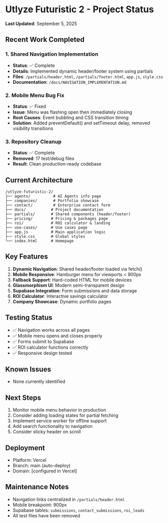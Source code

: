 # Utlyze Futuristic 2 - Project Status

**Last Updated**: September 5, 2025

## Recent Work Completed

### 1. Shared Navigation Implementation
- **Status**: ✅ Complete
- **Details**: Implemented dynamic header/footer system using partials
- **Files**: `/partials/header.html`, `/partials/footer.html`, `app.js`, `style.css`
- **Documentation**: `/docs/NAVIGATION_IMPLEMENTATION.md`

### 2. Mobile Menu Bug Fix
- **Status**: ✅ Fixed
- **Issue**: Menu was flashing open then immediately closing
- **Root Causes**: Event bubbling and CSS transition timing
- **Solution**: Added preventDefault() and setTimeout delay, removed visibility transitions

### 3. Repository Cleanup
- **Status**: ✅ Complete
- **Removed**: 17 test/debug files
- **Result**: Clean production-ready codebase

## Current Architecture

```
/utlyze-futuristic-2/
├── agents/          # AI Agents info page
├── companies/       # Portfolio showcase
├── contact/         # Enterprise contact form
├── docs/           # Project documentation
├── partials/       # Shared components (header/footer)
├── pricing/        # Pricing & packages page
├── roi/            # ROI calculator & landing
├── use-cases/      # Use cases page
├── app.js          # Main application logic
├── style.css       # Global styles
└── index.html      # Homepage
```

## Key Features

1. **Dynamic Navigation**: Shared header/footer loaded via fetch()
2. **Mobile Responsive**: Hamburger menu for viewports < 900px
3. **Fallback Support**: Hard-coded HTML for mobile devices
4. **Glassmorphism UI**: Modern semi-transparent design
5. **Supabase Integration**: Form submissions and data storage
6. **ROI Calculator**: Interactive savings calculator
7. **Company Showcase**: Dynamic portfolio pages

## Testing Status

- ✅ Navigation works across all pages
- ✅ Mobile menu opens and closes properly
- ✅ Forms submit to Supabase
- ✅ ROI calculator functions correctly
- ✅ Responsive design tested

## Known Issues

- None currently identified

## Next Steps

1. Monitor mobile menu behavior in production
2. Consider adding loading states for partial fetching
3. Implement service worker for offline support
4. Add search functionality to navigation
5. Consider sticky header on scroll

## Deployment

- Platform: Vercel
- Branch: main (auto-deploy)
- Domain: [configured in Vercel]

## Maintenance Notes

- Navigation links centralized in `/partials/header.html`
- Mobile breakpoint: 900px
- Supabase tables: `submissions`, `contact_submissions`, `roi_leads`
- All test files have been removed